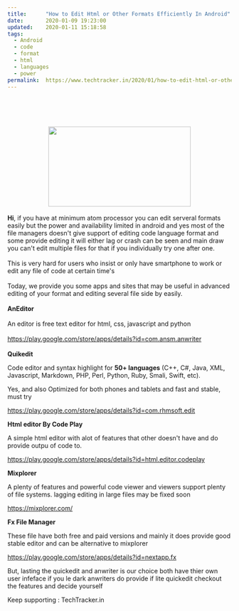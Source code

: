 ```yaml
---
title:		"How to Edit Html or Other Formats Efficiently In Android"
date:		2020-01-09 19:23:00
updated:	2020-01-11 15:18:58
tags: 
  - Android
  - code
  - format
  - html
  - languages
  - power	
permalink:	https://www.techtracker.in/2020/01/how-to-edit-html-or-other-formats.html
---
```


<div><b><br><div class="separator" style="clear: both; text-align: center;"><br><div class="separator" style="clear: both; text-align: center;"><br><div class="separator" style="clear: both; text-align: center;"><br><div class="separator" style="clear: both; text-align: center;"><a href="https://lh3.googleusercontent.com/-fWU_DnTUiOM/XhmaBuos0pI/AAAAAAAAAwI/EAmuaPjHHOECeFO8IJQu_mhli06InB0bwCLcBGAsYHQ/s1600/IMG_20200111_113308_919.jpg" imageanchor="1" style="margin-left: 1em; margin-right: 1em;"><img src="https://lh3.googleusercontent.com/-fWU_DnTUiOM/XhmaBuos0pI/AAAAAAAAAwI/EAmuaPjHHOECeFO8IJQu_mhli06InB0bwCLcBGAsYHQ/s1600/IMG_20200111_113308_919.jpg" border="0" data-original-width="1280" data-original-height="720" width="320" height="180"></a></div><br></div></div></div></b></div><b>Hi</b>, if you have at minimum atom processor you can edit serveral formats easily but the power and availability limited in android and yes most of the file managers doesn't give support of editing code language format and some provide editing it will either lag or crash can be seen and main draw you can't edit multiple files for that if you individually try one after one.<div><br></div><div>This is very hard for users who insist or only have smartphone to work or edit any file of code at certain time's</div><div><br></div><div>Today, we provide you some apps and sites that may be useful in advanced editing of your format and editing several file side by easily.</div><div><br></div><div><b>AnEditor</b></div><div><br></div><div>An editor is free text editor for html, css, javascript and python&nbsp;</div><div><br></div><div><a href="https://play.google.com/store/apps/details?id=com.ansm.anwriter" target="_blank">https://play.google.com/store/apps/details?id=com.ansm.anwriter</a><br></div><div><br></div><div><b>Quikedit</b></div><div><p dir="ltr">Code editor and syntax highlight for&nbsp;<b>50+ languages</b>&nbsp;(C++, C#, Java, XML, Javascript, Markdown, PHP, Perl, Python, Ruby, Smali, Swift, etc).</p><p dir="ltr">Yes, and also Optimized for both phones and tablets and fast and stable, must try</p><p dir="ltr"><a href="https://play.google.com/store/apps/details?id=com.rhmsoft.edit" target="_blank">https://play.google.com/store/apps/details?id=com.rhmsoft.edit</a><br></p><p dir="ltr"><b>Html editor By Code Play</b></p><p dir="ltr">A simple html editor with alot of features that other doesn't have and do provide outpu of code to.</p><p dir="ltr"><a href="https://play.google.com/store/apps/details?id=html.editor.codeplay" target="_blank">https://play.google.com/store/apps/details?id=html.editor.codeplay</a><br></p><p dir="ltr"><b>Mixplorer</b></p><p dir="ltr">A plenty of features and powerful code viewer and viewers support plenty of file systems. lagging editing in large files may be fixed soon</p><p dir="ltr"><a href="https://mixplorer.com/" target="_blank">https://mixplorer.com/</a><br></p><p dir="ltr"><b>Fx File Manager</b></p><p dir="ltr">These file have both free and paid versions and mainly it does provide good stable editor and can be alternative to mixplorer&nbsp;</p><p dir="ltr"><a href="https://play.google.com/store/apps/details?id=nextapp.fx" target="_blank">https://play.google.com/store/apps/details?id=nextapp.fx</a><br></p><p dir="ltr">But, lasting the quickedit and anwriter is our choice both have thier own user infeface if you le dark anwriters do provide if lite quickedit checkout the features and decide yourself&nbsp;</p><p dir="ltr">Keep supporting : TechTracker.in</p></div>
<!-- no comments on this post -->